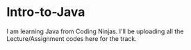 # Intro-to-Java
I am learning Java from Coding Ninjas. I'll be uploading all the Lecture/Assignment codes here for the track.
